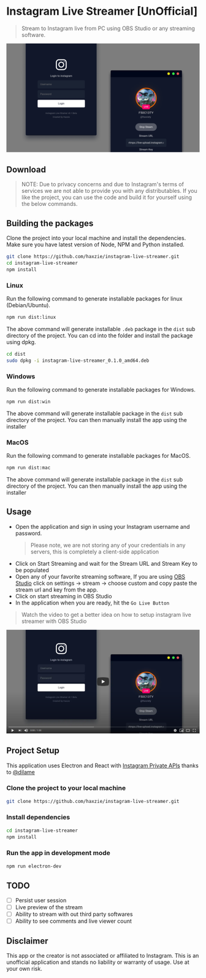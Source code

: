 # Instagram Live Streamer [UnOfficial]

> Stream to Instagram live from PC using OBS Studio or any streaming software.

![](./public/cover.png)

## Download

> NOTE: Due to privacy concerns and due to Instagram's terms of services we are not able to provide you with any distributables. If you like the project, you can use the code and build it for yourself using the below commands.

## Building the packages
Clone the project into your local machine and install the dependencies. Make sure you have latest version of Node, NPM and Python installed.

```bash
git clone https://github.com/haxzie/instagram-live-streamer.git
cd instagram-live-streamer
npm install
```
### Linux
Run the following command to generate installable packages for linux (Debian/Ubuntu).
```bash
npm run dist:linux
```
The above command will generate installable `.deb` package in the `dist` sub directory of the project. You can cd into the folder and install the package using dpkg.
```bash
cd dist
sudo dpkg -i instagram-live-streamer_0.1.0_amd64.deb
```
### Windows
Run the following command to generate installable packages for Windows.
```bash
npm run dist:win
```
The above command will generate installable package in the `dist` sub directory of the project. You can then manually install the app using the installer

### MacOS
Run the following command to generate installable packages for MacOS.
```bash
npm run dist:mac
```
The above command will generate installable package in the `dist` sub directory of the project. You can then manually install the app using the installer
## Usage

- Open the application and sign in using your Instagram username and password.
  > Please note, we are not storing any of your credentials in any servers, this is completely a client-side application
- Click on Start Streaming and wait for the Stream URL and Stream Key to be populated
- Open any of your favorite streaming software, If you are using [OBS Studio](https://obsproject.com/) click on settings -> stream -> choose custom and copy paste the stream url and key from the app.
- Click on start streaming in OBS Studio
- In the application when you are ready, hit the `Go Live Button`

> Watch the video to get a better idea on how to setup instagram live streamer with OBS Studio

<center>
<a href="https://youtu.be/7F42Z0mBuok" target="_blank" rel="noopener"><img src="./public/obs-studio-video.png"/></a>
</center>

## Project Setup

This application uses Electron and React with [Instagram Private APIs](https://github.com/dilame/instagram-private-api/) thanks to [@dilame](https://github.com/dilame)

### Clone the project to your local machine

```bash
git clone https://github.com/haxzie/instagram-live-streamer.git
```

### Install dependencies

```bash
cd instagram-live-streamer
npm install
```

### Run the app in development mode

```bash
npm run electron-dev
```

## TODO

- [ ] Persist user session
- [ ] Live preview of the stream
- [ ] Ability to stream with out third party softwares
- [ ] Ability to see comments and live viewer count

## Disclaimer

This app or the creator is not associated or affiliated to Instagram. This is an unofficial application and stands no liability or warranty of usage. Use at your own risk.

